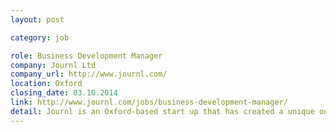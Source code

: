 ```yaml
---
layout: post

category: job

role: Business Development Manager
company: Journl Ltd
company_url: http://www.journl.com/
location: Oxford
closing_date: 03.10.2014
link: http://www.journl.com/jobs/business-development-manager/
detail: Journl is an Oxford-based start up that has created a unique online product with significant worldwide consumer potential. We are looking for a Business Development Manager to join our team to create propositions and identify, convert, and grow opportunities.
---
```

